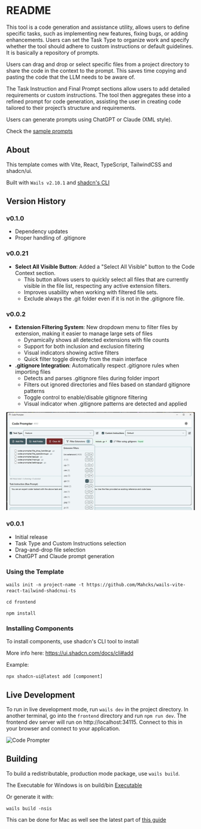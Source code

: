# README

This tool is a code generation and assistance utility, allows users to define specific tasks, such as implementing new features, fixing bugs, or adding enhancements. Users can set the Task Type to organize work and specify whether the tool should adhere to custom instructions or default guidelines. It is basically a repository of prompts.

Users can drag and drop or select specific files from a project directory to share the code in the context to the prompt. This saves time copying and pasting the code that the LLM needs to be aware of.

The Task Instruction and Final Prompt sections allow users to add detailed requirements or custom instructions. The tool then aggregates these into a refined prompt for code generation, assisting the user in creating code tailored to their project’s structure and requirements.

Users can generate prompts using ChatGPT or Claude (XML style).

Check the [sample prompts](https://github.com/danielsobrado/code-prompter/blob/main/prompts/README.md)

## About

This template comes with Vite, React, TypeScript, TailwindCSS and shadcn/ui.

Built with `Wails v2.10.1` and [shadcn's CLI](https://ui.shadcn.com/docs/cli)

## Version History

### v0.1.0
 - Dependency updates
 - Proper handling of .gitignore

### v0.0.21
- **Select All Visible Button**: Added a "Select All Visible" button to the Code Context section.
  - This button allows users to quickly select all files that are currently visible in the file list, respecting any active extension filters.
  - Improves usability when working with filtered file sets.
  - Exclude always the .git folder even if it is not in the .gitignore file.

### v0.0.2
- **Extension Filtering System**: New dropdown menu to filter files by extension, making it easier to manage large sets of files
  - Dynamically shows all detected extensions with file counts
  - Support for both inclusion and exclusion filtering
  - Visual indicators showing active filters
  - Quick filter toggle directly from the main interface
- **.gitignore Integration**: Automatically respect .gitignore rules when importing files
  - Detects and parses .gitignore files during folder import
  - Filters out ignored directories and files based on standard gitignore patterns
  - Toggle control to enable/disable gitignore filtering
  - Visual indicator when .gitignore patterns are detected and applied

![Code Prompter v 0.0.2](https://github.com/danielsobrado/code-prompter/blob/main/images/CodePrompter2.jpg)

### v0.0.1
- Initial release
- Task Type and Custom Instructions selection
- Drag-and-drop file selection
- ChatGPT and Claude prompt generation

### Using the Template
```console
wails init -n project-name -t https://github.com/Mahcks/wails-vite-react-tailwind-shadcnui-ts
```

```console
cd frontend
```

```console
npm install
```

### Installing Components
To install components, use shadcn's CLI tool to install

More info here: https://ui.shadcn.com/docs/cli#add

Example:
```console
npx shadcn-ui@latest add [component]
```

## Live Development

To run in live development mode, run `wails dev` in the project directory. In another terminal, go into the `frontend`
directory and run `npm run dev`. The frontend dev server will run on http://localhost:34115. Connect to this in your
browser and connect to your application.

![Code Prompter](https://github.com/danielsobrado/code-prompter/blob/main/images/CodePrompter1.jpg)

## Building

To build a redistributable, production mode package, use `wails build`.

The Executable for Windows is on build/bin [Executable](https://github.com/danielsobrado/code-prompter/tree/main/build/bin/CodePrompter.exe)

Or generate it with:

```console
wails build -nsis
```
This can be done for Mac as well see the latest part of [this guide](https://wails.io/docs/guides/windows-installer/)


